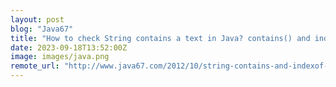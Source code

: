 ```yaml
---
layout: post
blog: "Java67"
title: "How to check String contains a text in Java? contains() and indexOf() Example "
date: 2023-09-18T13:52:00Z
image: images/java.png
remote_url: "http://www.java67.com/2012/10/string-contains-and-indexof-example.html"
---
```

